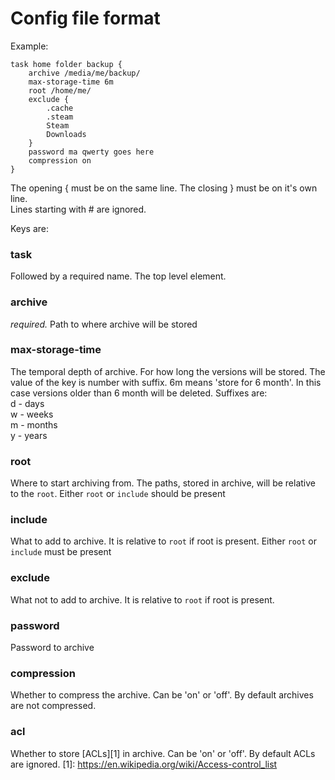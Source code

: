 # Config file format

Example:
 
	task home folder backup {
		archive /media/me/backup/
		max-storage-time 6m
		root /home/me/
		exclude {
			.cache
			.steam
			Steam
			Downloads
		}
		password ma qwerty goes here
		compression on
	}

The opening { must be on the same line. The closing } must be on it's own line.  
Lines starting with # are ignored.

Keys are:

### task
Followed by a required name. The top level element.

### archive
*required.* Path to where archive will be stored

### max-storage-time
The temporal depth of archive. For how long the versions will be stored. 
The value of the key is number with suffix. 6m means 'store for 6 month'. In this case versions older
than 6 month will be deleted. 
Suffixes are:  
	d - days  
	w - weeks  
	m - months  
	y - years  

### root
Where to start archiving from. The paths, stored in archive, will be relative to the `root`. Either `root` or `include` should be present

### include
What to add to archive. It is relative to `root` if root is present. Either `root` or `include` must be present

### exclude
What not to add to archive. It is relative to `root` if root is present.

### password
Password to archive

### compression 
Whether to compress the archive. Can be 'on' or 'off'. By default archives are not compressed.

### acl
Whether to store [ACLs][1] in archive. Can be 'on' or 'off'. By default ACLs are ignored.
[1]: https://en.wikipedia.org/wiki/Access-control_list




